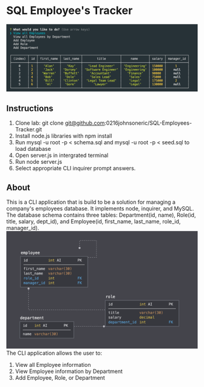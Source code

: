 # SQL Employee's Tracker
<img src="assets/images/Screen Shot 2020-10-31 at 5.47.49 PM.png">

## Instructions
1) Clone lab: git clone git@github.com:0216johnsoneric/SQL-Employees-Tracker.git
2) Install node.js libraries with npm install
3) Run mysql -u root -p < schema.sql and mysql -u root -p < seed.sql to load database  
3) Open server.js in intergrated terminal
4) Run node server.js
5) Select appropriate CLI inquirer prompt answers.

## About
This is a CLI application that is build to be a solution for managing a company's employees database. It implements node, inquirer, and MySQL.
The database schema contains three tables: Department(id, name), Role(id, title, salary, dept_id), and Employee(id, first_name, last_name, role_id, manager_id).
<img src="assets/images/schema-1.png">
The CLI application allows the user to:
1) View all Employee information 
2) View Employee information by Department
3) Add Employee, Role, or Department


